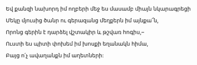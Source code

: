Եվ քանզի նախորդ իմ ողբերի մեջ ես մասամբ միայն նկարագրեցի

Մեկը մյուսից ծանր ու գերազանց մեղքերն իմ այնքա՜ն,

Որոնց գերին է դարձել վշտակիր և թշվառ հոգիս,–

Ուստի ես պիտի փոխեմ իմ խոսքի եղանակն հիմա,

Բայց ո՛չ ավաղանքն իմ աղետների:
